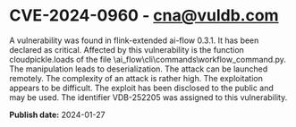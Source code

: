 # CVE-2024-0960 - cna@vuldb.com

A vulnerability was found in flink-extended ai-flow 0.3.1. It has been declared as critical. Affected by this vulnerability is the function cloudpickle.loads of the file \ai_flow\cli\commands\workflow_command.py. The manipulation leads to deserialization. The attack can be launched remotely. The complexity of an attack is rather high. The exploitation appears to be difficult. The exploit has been disclosed to the public and may be used. The identifier VDB-252205 was assigned to this vulnerability.

**Publish date:** 2024-01-27
